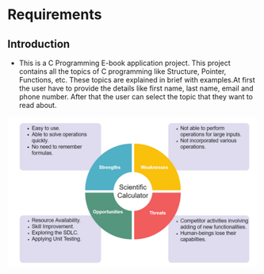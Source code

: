 # Requirements
## Introduction
* This is a C Programming E-book application project. This project contains all the topics of C programming like Structure, Pointer, Functions, etc. These topics are explained in brief with examples.At first the user have to provide the details like first name, last name, email and phone number. After that the user can select the topic that they want to read about. 



![SWOT Analysis](https://github.com/ShodaPratheepKumarReddy/stepin255967/blob/main/1_Requirements/swot.png)